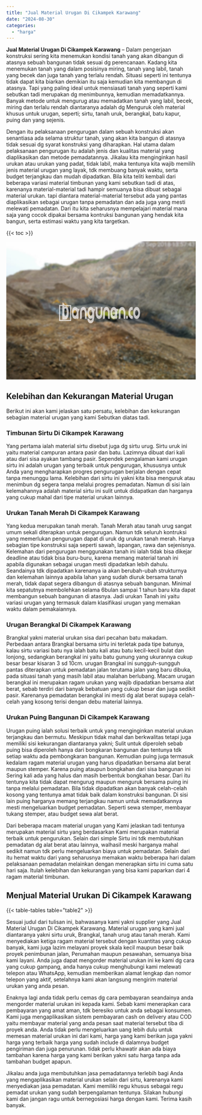 ```yaml
---
title: "Jual Material Urugan Di Cikampek Karawang"
date: "2024-08-30"
categories: 
  - "harga"
---
```


**Jual Material Urugan Di Cikampek Karawang** – Dalam pengerjaan konstruksi sering kita menemukan kondisi tanah yang akan dibangun di atasnya sebuah bangunan tidak sesuai dg perencanaan. Kadang kita menemukan tanah yang dalam posisinya miring, tanah yang labil, tanah yang becek dan juga tanah yang terlalu rendah. Situasi seperti ini tentunya tidak dapat kita biarkan demikian itu saja kemudian kita membangun di atasnya. Tapi yang paling ideal untuk mensiasati tanah yang seperti kami sebutkan tadi merupakan dg menimbunnya, kemudian memadatkannya. Banyak metode untuk mengurug atau memadatkan tanah yang labil, becek, miring dan terlalu rendah diantaranya adalah dg Menguruk oleh material khusus untuk urugan, seperti; sirtu, tanah uruk, berangkal, batu kapur, puing dan yang sejenis.

Dengan itu pelaksanaan pengurugan dalam sebuah konstruksi akan senantiasa ada selama struktur tanah, yang akan kita bangun di atasnya tidak sesuai dg syarat konstruksi yang diharapkan. Hal utama dalam pelaksanaan pengurugan itu adalah jenis dan kualitas material yang diaplikasikan dan metode pemadatannya. Jikalau kita menginginkan hasil urukan atau urukan yang padat, tidak labil, maka tentunya kita wajib memilih jenis material urugan yang layak, tdk membuang banyak waktu, serta budget terjangkau dan mudah dipadatkan. Bila kita teliti kembali dari beberapa variasi material timbunan yang kami sebutkan tadi di atas, karenanya material-material tadi hampir semuanya bisa dibuat sebagai material urukan. tapi diantara material-material tersebut ada yang pantas diaplikasikan sebagai urugan tanpa pemadatan dan ada juga yang mesti melewati pemadatan. Dari itu kita seharusnya mempelajari material mana saja yang cocok dipakai bersama kontruksi bangunan yang hendak kita bangun, serta estimasi waktu yang kita targetkan.

{{< toc >}}

![Jual Material Urugan Di Cikampek Karawang](/images/jual-urugan-27.png)

## Kelebihan dan Kekurangan Material Urugan

Berikut ini akan kami jelaskan satu persatu, kelebihan dan kekurangan sebagian material urugan yang kami Sebutkan diatas tadi.

### Timbunan Sirtu Di Cikampek Karawang

Yang pertama ialah material sirtu disebut juga dg sirtu urug. Sirtu uruk ini yaitu material campuran antara pasir dan batu. Lazimnya dibuat dari kali atau dari sisa ayakan tambang pasir. Sependek pengalaman kami urugan sirtu ini adalah urugan yang terbaik untuk pengurugan, khususnya untuk Anda yang mengharapkan progres pengurugan berjalan dengan cepat tanpa menunggu lama. Kelebihan dari sirtu ini yakni kita bisa menguruk atau menimbun dg segera tanpa melalui progres pemadatan. Namun di sisi lain kelemahannya adalah material sirtu ini sulit untuk didapatkan dan harganya yang cukup mahal dari tipe material urukan lainnya.

### Urukan Tanah Merah Di Cikampek Karawang

Yang kedua merupakan tanah merah. Tanah Merah atau tanah urug sangat umum sekali diterapkan untuk pengurugan. Namun tdk seluruh kontruksi yang memerlukan pengurugan dapat di uruk dg urukan tanah merah. Hanya sebagian tipe konstruksi saja seperti sawah, lapangan, rawa dan sejenisnya. Kelemahan dari pengurugan menggunakan tanah ini ialah tidak bisa dikejar deadline atau tidak bisa buru-buru, karena memang material tanah ini apabila digunakan sebagai urugan mesti dipadatkan lebih dahulu. Seandainya tdk dipadatkan karenanya ia akan berubah-ubah strukturnya dan kelemahan lainnya apabila lahan yang sudah diuruk bersama tanah merah, tidak dapat segera dibangun di atasnya sebuah bangunan. Minimal kita sepatutnya membolehkan selama 6bulan sampai 1 tahun baru kita dapat membangun sebuah bangunan di atasnya. Jadi urukan Tanah ini yaitu variasi urugan yang termasuk dalam klasifikasi urugan yang memakan waktu dalam pemakaiannya.

### Urugan Berangkal Di Cikampek Karawang

Brangkal yakni material urukan sisa dari pecahan batu makadam. Perbedaan antara Brangkal bersama sirtu ini terletak pada tipe batunya, kalau sirtu variasi batu nya ialah batu kali atau batu kecil-kecil bulat dan lonjong, sedangkan berangkal ini yaitu batu gunung yang ukurannya cukup besar besar kisaran 3 sd 10cm. urugan Brangkal ini sungguh-sungguh pantas diterapkan untuk pemadatan jalan terutama jalan yang baru dibuka, pada situasi tanah yang masih labil atau malahan berlubang. Macam urugan berangkal ini merupakan ragam urukan yang wajib dipadatkan bersama alat berat, sebab terdiri dari banyak bebatuan yang cukup besar dan juga sedikit pasir. Karenanya pemadatan berangkal ini mesti dg alat berat supaya celah-celah yang kosong terisi dengan debu material lainnya.

### Urukan Puing Bangunan Di Cikampek Karawang

Urugan puing ialah solusi terbaik untuk yang menginginkan material urukan terjangkau dan bermutu. Meskipun tidak mahal dan berkwalitas tetapi juga memiliki sisi kekurangan diantaranya yakni; Sulit untuk diperoleh sebab puing bisa diperoleh hanya dari bongkaran bangunan dan tentunya tdk setiap waktu ada pembongkaran bangunan. Kemudian puing juga termasuk kedalam ragam material urugan yang harus dipadatkan bersama alat berat maupun stemper. Karena puing ataupun bongkahan dari sisa bangunan ini Sering kali ada yang halus dan masih berbentuk bongkahan besar. Dari itu tentunya kita tidak dapat mengurug maupun menguruk bersama puing ini tanpa melalui pemadatan. Bila tidak dipadatkan akan banyak celah-celah kosong yang tentunya amat tidak baik dalam konstruksi bangunan. Di sisi lain puing harganya memang terjangkau namun untuk memadatkannya mesti mengeluarkan budget pemadatan. Seperti sewa stemper, membayar tukang stemper, atau budget sewa alat berat.

Dari beberapa macam material urugan yang Kami jelaskan tadi tentunya merupakan material sirtu yang berdasarkan Kami merupakan material terbaik untuk pengurukan. Selain dari simple Sirtu ini tdk membutuhkan pemadatan dg alat berat atau lainnya, walhasil meski harganya mahal sedikit namun tdk perlu mengeluarkan biaya untuk pemadatan. Selain dari itu hemat waktu dari yang seharusnya memakan waktu beberapa hari dalam pelaksanaan pemadatan melainkan dengan menerapkan sirtu ini cuma satu hari saja. Itulah kelebihan dan kekurangan yang bisa kami paparkan dari 4 ragam material timbunan.

## Menjual Material Urukan Di Cikampek Karawang

{{< table-tables table="table2" >}}

Sesuai judul dari tulisan ini, bahwasanya kami yakni supplier yang Jual Material Urugan Di Cikampek Karawang. Material urugan yang kami jual diantaranya yakni sirtu uruk, Brangkal, tanah urug atau tanah merah. Kami menyediakan ketiga ragam material tersebut dengan kuantitas yang cukup banyak, kami juga lazim melayani proyek skala kecil maupun besar baik proyek penimbunan jalan, Perumahan maupun pesawahan, semuanya bisa kami layani. Anda juga dapat mengorder material urukan ini ke kami dg cara yang cukup gampang, anda hanya cukup menghubungi kami melewati telepon atau WhatsApp, kemudian memberikan alamat lengkap dan nomor telepon yang aktif, setelahnya kami akan langsung mengirim material urukan yang anda pesan.

Enaknya lagi anda tidak perlu cemas dg cara pembayaran seandainya anda mengorder material urukan ini kepada kami. Sebab kami menerapkan cara pembayaran yang amat aman, tdk beresiko untuk anda sebagai konsumen. Kami juga mengaplikasikan sistem pembayaran cash on delivery atau COD yaitu membayar material yang anda pesan saat material tersebut tiba di proyek anda. Anda tidak perlu mengeluarkan uang lebih dulu untuk memesan material urukan ini dari kami, harga yang kami berikan juga yakni harga yang terbaik harga yang sudah include di dalamnya budget pengiriman dan juga penurunan. tidak perlu khawatir akan ada biaya tambahan karena harga yang kami berikan yakni satu harga tanpa ada tambahan budget apapun.

Jikalau anda juga membutuhkan jasa pemadatannya terlebih bagi Anda yang mengaplikasikan material urukan selain dari sirtu, karenanya kami menyediakan jasa pemadatan. Kami memiliki regu khusus sebagai regu pemadat urukan yang sudah berpengalaman tentunya. Silakan hubungi kami dan jangan ragu untuk bernegosiasi harga dengan kami. Terima kasih banyak.
